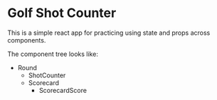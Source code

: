 # Golf Shot Counter

This is a simple react app for practicing using state and props across components.

The component tree looks like:

- Round
    - ShotCounter
    - Scorecard
        - ScorecardScore